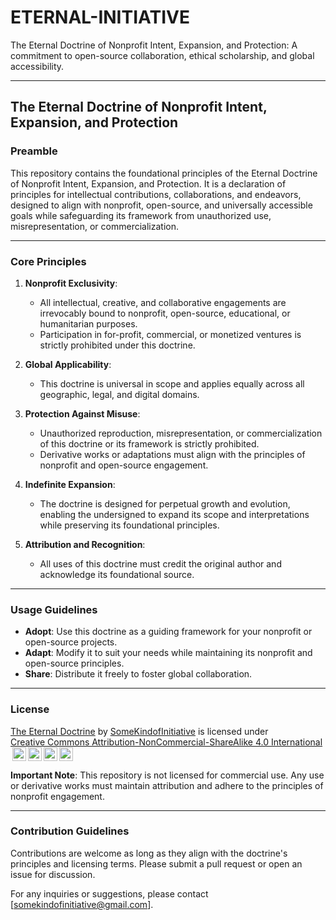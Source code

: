 # ETERNAL-INITIATIVE
The Eternal Doctrine of Nonprofit Intent, Expansion, and Protection: A commitment to open-source collaboration, ethical scholarship, and global accessibility.

---

## The Eternal Doctrine of Nonprofit Intent, Expansion, and Protection  

### Preamble  
This repository contains the foundational principles of the Eternal Doctrine of Nonprofit Intent, Expansion, and Protection. It is a declaration of principles for intellectual contributions, collaborations, and endeavors, designed to align with nonprofit, open-source, and universally accessible goals while safeguarding its framework from unauthorized use, misrepresentation, or commercialization.

---

### Core Principles  

1. **Nonprofit Exclusivity**:  
   - All intellectual, creative, and collaborative engagements are irrevocably bound to nonprofit, open-source, educational, or humanitarian purposes.  
   - Participation in for-profit, commercial, or monetized ventures is strictly prohibited under this doctrine.  

2. **Global Applicability**:  
   - This doctrine is universal in scope and applies equally across all geographic, legal, and digital domains.  

3. **Protection Against Misuse**:  
   - Unauthorized reproduction, misrepresentation, or commercialization of this doctrine or its framework is strictly prohibited.  
   - Derivative works or adaptations must align with the principles of nonprofit and open-source engagement.  

4. **Indefinite Expansion**:  
   - The doctrine is designed for perpetual growth and evolution, enabling the undersigned to expand its scope and interpretations while preserving its foundational principles.  

5. **Attribution and Recognition**:  
   - All uses of this doctrine must credit the original author and acknowledge its foundational source.  

---

### Usage Guidelines  
- **Adopt**: Use this doctrine as a guiding framework for your nonprofit or open-source projects.  
- **Adapt**: Modify it to suit your needs while maintaining its nonprofit and open-source principles.  
- **Share**: Distribute it freely to foster global collaboration.

---

### License  
<p xmlns:cc="http://creativecommons.org/ns#" xmlns:dct="http://purl.org/dc/terms/"><a property="dct:title" rel="cc:attributionURL" href="https://github.com/S-K-o-I/ETERNAL-INITIATIVE">The Eternal Doctrine</a> by <a rel="cc:attributionURL dct:creator" property="cc:attributionName" href="https://github.com/S-K-o-I">SomeKindofInitiative</a> is licensed under <a href="https://creativecommons.org/licenses/by-nc-sa/4.0/?ref=chooser-v1" target="_blank" rel="license noopener noreferrer" style="display:inline-block;">Creative Commons Attribution-NonCommercial-ShareAlike 4.0 International<img style="height:22px!important;margin-left:3px;vertical-align:text-bottom;" src="https://mirrors.creativecommons.org/presskit/icons/cc.svg?ref=chooser-v1" alt=""><img style="height:22px!important;margin-left:3px;vertical-align:text-bottom;" src="https://mirrors.creativecommons.org/presskit/icons/by.svg?ref=chooser-v1" alt=""><img style="height:22px!important;margin-left:3px;vertical-align:text-bottom;" src="https://mirrors.creativecommons.org/presskit/icons/nc.svg?ref=chooser-v1" alt=""><img style="height:22px!important;margin-left:3px;vertical-align:text-bottom;" src="https://mirrors.creativecommons.org/presskit/icons/sa.svg?ref=chooser-v1" alt=""></a></p>

**Important Note**: This repository is not licensed for commercial use. Any use or derivative works must maintain attribution and adhere to the principles of nonprofit engagement.

---

### Contribution Guidelines  
Contributions are welcome as long as they align with the doctrine's principles and licensing terms. Please submit a pull request or open an issue for discussion.  

For any inquiries or suggestions, please contact [somekindofinitiative@gmail.com].
